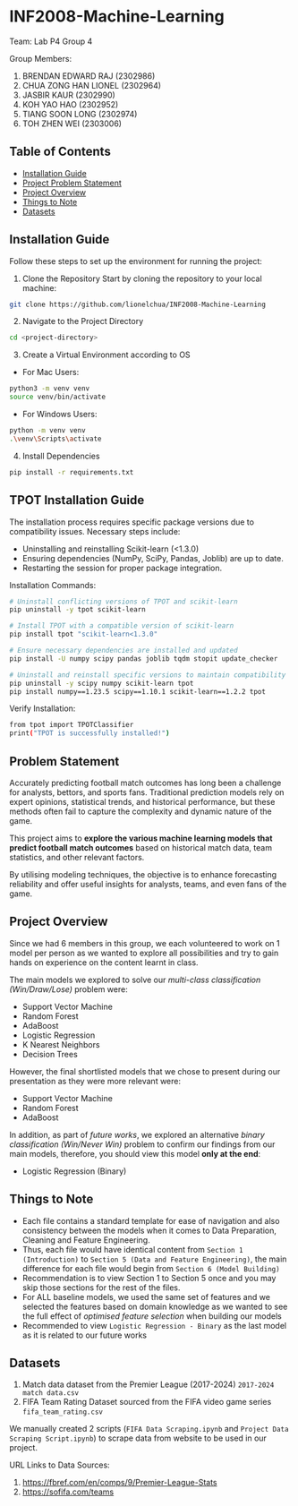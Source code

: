 # INF2008-Machine-Learning

Team: Lab P4 Group 4  

Group Members:
1. BRENDAN EDWARD RAJ (2302986)
2. CHUA ZONG HAN LIONEL (2302964)
3. JASBIR KAUR (2302990)
4. KOH YAO HAO (2302952)
5. TIANG SOON LONG (2302974)
6. TOH ZHEN WEI (2303006)

## Table of Contents

- [Installation Guide](##Installation-Guide)
- [Project Problem Statement](##Problem-Statement)
- [Project Overview](#Project-Overview)
- [Things to Note](#Things-to-Note)
- [Datasets](#Datasets)

## Installation Guide

Follow these steps to set up the environment for running the project:

1. Clone the Repository
Start by cloning the repository to your local machine:
```sh
git clone https://github.com/lionelchua/INF2008-Machine-Learning
```
2. Navigate to the Project Directory
```sh
cd <project-directory>
```
3. Create a Virtual Environment according to OS
- For Mac Users:  
```sh
python3 -m venv venv
source venv/bin/activate
```
- For Windows Users:
```sh
python -m venv venv
.\venv\Scripts\activate
```
4.  Install Dependencies
```sh
pip install -r requirements.txt
```

## TPOT Installation Guide
The installation process requires specific package versions due to compatibility issues.
Necessary steps include:
- Uninstalling and reinstalling Scikit-learn (<1.3.0)
- Ensuring dependencies (NumPy, SciPy, Pandas, Joblib) are up to date.
- Restarting the session for proper package integration.

Installation Commands:
```sh
# Uninstall conflicting versions of TPOT and scikit-learn
pip uninstall -y tpot scikit-learn

# Install TPOT with a compatible version of scikit-learn
pip install tpot "scikit-learn<1.3.0"

# Ensure necessary dependencies are installed and updated
pip install -U numpy scipy pandas joblib tqdm stopit update_checker

# Uninstall and reinstall specific versions to maintain compatibility
pip uninstall -y scipy numpy scikit-learn tpot
pip install numpy==1.23.5 scipy==1.10.1 scikit-learn==1.2.2 tpot
```
Verify Installation:
```sh
from tpot import TPOTClassifier
print("TPOT is successfully installed!")
```

## Problem Statement    
Accurately predicting football match outcomes has long been a challenge for analysts, bettors, and sports fans. Traditional prediction models rely on expert opinions, statistical trends, and historical performance, but these methods often fail to capture the complexity and dynamic nature of the game.  

This project aims to **explore the various machine learning models that predict football match outcomes** based on historical match data, team statistics, and other relevant factors.  

By utilising modeling techniques, the objective is to enhance forecasting reliability and offer useful insights for analysts, teams, and even fans of the game.

## Project Overview
Since we had 6 members in this group, we each volunteered to work on 1 model per person as we wanted to explore all possibilities and try to gain hands on experience on the content learnt in class.

The main models we explored to solve our *multi-class classification (Win/Draw/Lose)* problem were:
- Support Vector Machine
- Random Forest
- AdaBoost
- Logistic Regression
- K Nearest Neighbors
- Decision Trees

However, the final shortlisted models that we chose to present during our presentation as they were more relevant were:
- Support Vector Machine
- Random Forest
- AdaBoost

In addition, as part of *future works*, we explored an alternative *binary classification (Win/Never Win)* problem to confirm our findings from our main models, therefore, you should view this model **only at the end**:
- Logistic Regression (Binary)

## Things to Note
- Each file contains a standard template for ease of navigation and also consistency between the models when it comes to Data Preparation, Cleaning and Feature Engineering.
- Thus, each file would have identical content from `Section 1 (Introduction)` to `Section 5 (Data and Feature Engineering)`, the main difference for each file would begin from `Section 6 (Model Building)`
- Recommendation is to view Section 1 to Section 5 once and you may skip those sections for the rest of the files.
- For ALL baseline models, we used the same set of features and we selected the features based on domain knowledge as we wanted to see the full effect of *optimised feature selection* when building our models
- Recommended to view `Logistic Regression - Binary` as the last model as it is related to our future works 

## Datasets
1. Match data dataset from the Premier League (2017-2024) `2017-2024 match data.csv`
2. FIFA Team Rating Dataset sourced from the FIFA video game series `fifa_team_rating.csv`

We manually created 2 scripts (`FIFA Data Scraping.ipynb` and `Project Data Scraping Script.ipynb`) to scrape data from website to be used in our project.

URL Links to Data Sources:  
1. https://fbref.com/en/comps/9/Premier-League-Stats
2. https://sofifa.com/teams
